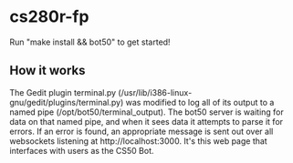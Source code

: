 # cs280r-fp

Run "make install && bot50" to get started!

## How it works
The Gedit plugin terminal.py (/usr/lib/i386-linux-gnu/gedit/plugins/terminal.py) was modified to log all of its output
to a named pipe (/opt/bot50/terminal\_output). The bot50 server is waiting for data on that named pipe, and when it sees
data it attempts to parse it for errors. If an error is found, an appropriate message is sent out over all websockets
listening at http://localhost:3000. It's this web page that interfaces with users as the CS50 Bot.
